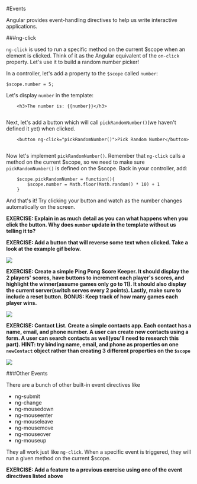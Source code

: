 #Events

Angular provides event-handling directives to help us write interactive applications.

###ng-click

`ng-click` is used to run a specific method on the current $scope when an element is clicked. Think of it as the Angular equivalent of the `on-click` property.  Let's use it to build a random number picker!

In a controller, let's add a property to the `$scope` called `number`:

```
$scope.number = 5;	
```

Let's display `number` in the template:

```
	<h3>The number is: {{number}}</h3>
	
```

Next, let's add a button which will call `pickRandomNumber()`(we haven't defined it yet) when clicked.

```
	<button ng-click="pickRandomNumber()">Pick Random Number</button>
	
```

Now let's implement `pickRandomNumber()`. Remember that `ng-click` calls a method on the current $scope, so we need to make sure `pickRandomNumber()` is defined on the $scope. Back in your controller, add:

```
	$scope.pickRandomNumber = function(){
		$scope.number = Math.floor(Math.random() * 10) + 1
	}
```

And that's it!  Try clicking your button and watch as the number changes automatically on the screen.

**EXERCISE:  Explain in as much detail as you can what happens when you click the button.  Why does `number` update in the template without us telling it to?**

**EXERCISE: Add a button that will reverse some text when clicked.  Take a look at the example gif below.**

![](http://zippy.gfycat.com/ClosedFreshGar.gif)

**EXERCISE: Create a simple Ping Pong Score Keeper.  It should display the 2 players' scores, have buttons to increment each player's scores, and highlight the winner(assume games only go to 11).  It should also display the current server(switch serves every 2 points).  Lastly, make sure to include a reset button.  BONUS: Keep track of how many games each player wins.**

![](https://i.gyazo.com/40d31881e3774f4f374503920e784931.gif)


**EXERCISE: Contact List.  Create a simple contacts app.  Each contact has a name, email, and phone number.  A user can create new contacts using a form.  A user can search contacts as well(you'll need to research this part). HINT: try binding name, email, and phone as properties on one `newContact` object rather than creating 3 different properties on the `$scope`**


![](https://i.gyazo.com/e1dba3d8e24812690d1af363630af5a6.gif)


###Other Events

There are a bunch of other built-in event directives like

* ng-submit
* ng-change
* ng-mousedown
* ng-mouseenter
* ng-mouseleave
* ng-mousemove
* ng-mouseover
* ng-mouseup

They all work just like `ng-click`.  When a specific event is triggered, they will run a given method on the current $scope.  

**EXERCISE: Add a feature to a previous exercise using one of the event directives listed above**

